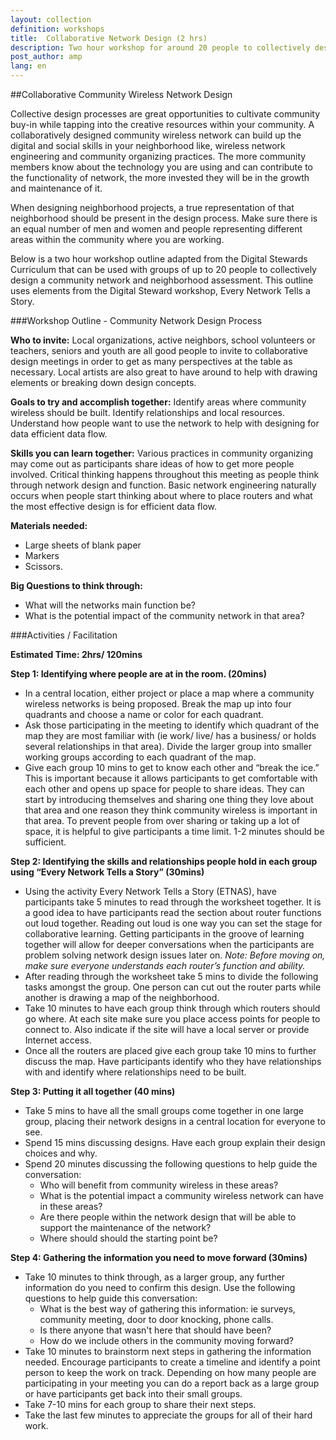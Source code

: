 ```yaml
---
layout: collection
definition: workshops
title:  Collaborative Network Design (2 hrs)
description: Two hour workshop for around 20 people to collectively design a community network and neighborhood assessment. 
post_author: amp
lang: en
---
```


##Collaborative Community Wireless Network Design

Collective design processes are great opportunities to cultivate community buy-in while tapping into the creative resources within your community. A collaboratively designed community wireless network can build up the digital and social skills in your neighborhood like, wireless network engineering and community organizing practices. The more community members know about the technology you are using and can contribute to the functionality of network,  the more invested they will be in the growth and maintenance of it. 

When designing neighborhood projects, a true representation of that neighborhood should be present in the design process. Make sure there is an equal number of men and women and people representing different areas within the community where you are working. 

Below is a two hour workshop outline adapted from the Digital Stewards Curriculum that can be used with groups of up to 20 people to collectively design a community network and neighborhood assessment. This outline uses elements from the Digital Steward workshop, Every Network Tells a Story. 

###Workshop Outline - Community Network Design Process

**Who to invite:** Local organizations, active neighbors, school volunteers or teachers, seniors and youth are all good people to invite to collaborative design meetings in order to get as many perspectives at the table as necessary. Local artists are also great to have around to help with drawing elements or breaking down design concepts.  

**Goals to try and accomplish together:** Identify areas where community wireless should be built. Identify relationships and local resources. Understand how people want to use the network to help with designing for data efficient data flow. 

**Skills you can learn together:** Various practices in community organizing may come out as participants share ideas of how to get more people involved. Critical thinking happens throughout this meeting as people think through network design and function. Basic network engineering naturally occurs when people start thinking about where to place routers and what the most effective design is for efficient data flow. 

**Materials needed:**     

+ Large sheets of blank paper
+ Markers
+ Scissors. 

**Big Questions to think through:**    

+ What will the networks main function be?
+ What is the potential impact of the community network in that area? 

###Activities / Facilitation

**Estimated Time: 2hrs/ 120mins**

**Step 1: Identifying where people are at in the room. (20mins)**

+ In a central location, either project or place a map where a community wireless networks is being proposed.  Break the map up into four quadrants and choose a name or color for each quadrant.
+ Ask those participating in the meeting to identify which quadrant of the map they are most familiar with (ie work/ live/ has a business/ or holds several relationships in that area).  Divide the larger group into smaller working groups according to each quadrant of the map. 
+ Give each group 10 mins to get to know each other and “break the ice.” This is important because it allows participants to get comfortable with each other and opens up space for people to share ideas. They can start by introducing themselves and sharing one thing they love about that area and one reason they think community wireless is important in that area. To prevent people from over sharing or taking up a lot of space, it is helpful to give participants a time limit. 1-2 minutes should be sufficient. 

**Step 2: Identifying the skills and relationships people hold in each group using “Every Network Tells a Story” (30mins)**

+ Using the activity Every Network Tells a Story (ETNAS), have participants take 5 minutes to read through the worksheet together. It is a good idea to have participants read the section about router functions out loud together. Reading out loud is one way you can set the stage for collaborative learning. Getting participants in the groove of learning together will allow for deeper conversations when the participants are problem solving network design issues later on. <em>Note: Before moving on, make sure everyone understands each router’s function and ability. </em>
+ After reading through the worksheet take 5 mins to  divide the following tasks amongst the group. One person can cut out the router parts while another is drawing a map of the neighborhood. 
+ Take 10 minutes to have each group think through which routers should go where. At each site make sure you place access points for people to connect to. Also indicate if the site will have a local server or provide Internet access.
+ Once all the routers are placed give each group take 10 mins to further discuss the map. Have participants identify who they have relationships with and identify where relationships need to be built. 

**Step 3: Putting it all together (40 mins)**

+ Take 5 mins to have all the small groups come together in one large group, placing their network designs in a central location for everyone to see. 
+ Spend 15 mins discussing designs. Have each group explain their design choices and why. 
+ Spend 20 minutes discussing the following questions to help guide the conversation:    
  + Who will benefit from community wireless in these areas?
  + What is the potential impact a community wireless network can have in these areas? 
  + Are there people within the network design that will be able to support the maintenance of the network? 
  + Where should should the starting point be?

**Step 4: Gathering the information you need to move forward (30mins)**

+ Take 10 minutes to think through, as a larger group, any further information do you need to confirm this design. Use the following questions to help guide this conversation: 
  + What is the best way of gathering this information: ie surveys, community meeting, door to door knocking, phone calls. 
  + Is there anyone that wasn't here that should have been? 
  + How do we include others in the community moving forward? 
+ Take 10 minutes to brainstorm next steps in gathering the information needed. Encourage participants to create a timeline and identify a point person to keep the work on track. Depending on how many people are participating in your meeting you can do a report back as a large group or have participants get back into their small groups.
+ Take 7-10 mins for each group to share their next steps. 
+ Take the last few minutes to appreciate the groups for all of their hard work.

